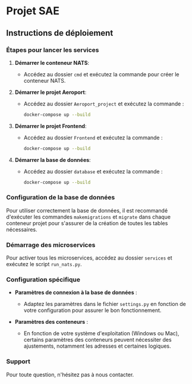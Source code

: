 # Projet SAE

## Instructions de déploiement

### Étapes pour lancer les services

1. **Démarrer le conteneur NATS**:
   - Accédez au dossier `cmd` et exécutez la commande pour créer le conteneur NATS.

2. **Démarrer le projet Aeroport**:
   - Accédez au dossier `Aeroport_project` et exécutez la commande :
     ```sh
     docker-compose up --build
     ```

3. **Démarrer le projet Frontend**:
   - Accédez au dossier `Frontend` et exécutez la commande :
     ```sh
     docker-compose up --build
     ```

4. **Démarrer la base de données**:
   - Accédez au dossier `database` et exécutez la commande :
     ```sh
     docker-compose up --build
     ```

### Configuration de la base de données

Pour utiliser correctement la base de données, il est recommandé d'exécuter les commandes `makemigrations` et `migrate` dans chaque conteneur projet pour s'assurer de la création de toutes les tables nécessaires.

### Démarrage des microservices

Pour activer tous les microservices, accédez au dossier `services` et exécutez le script `run_nats.py`.

### Configuration spécifique

- **Paramètres de connexion à la base de données** :
  - Adaptez les paramètres dans le fichier `settings.py` en fonction de votre configuration pour assurer le bon fonctionnement.

- **Paramètres des conteneurs** :
  - En fonction de votre système d'exploitation (Windows ou Mac), certains paramètres des conteneurs peuvent nécessiter des ajustements, notamment les adresses et certaines logiques.

### Support

Pour toute question, n'hésitez pas à nous contacter.
